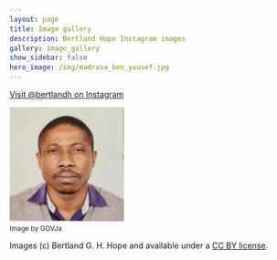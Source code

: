 ```yaml
---
layout: page
title: Image gallery
description: Bertland Hope Instagram images
gallery: image_gallery
show_sidebar: false
hero_image: /img/madrasa_ben_yousef.jpg
---
```


[Visit @bertlandh on Instagram](https://www.instagram.com/bertland_hope/)

<img src="/img/281423516_10159683392539774_6499954871583202422_n.jpg" alt="Bertland Hope profile photo" width="200"><br/>
<small>Image by GOVJa</small>

Images (c) Bertland G. H. Hope and available under a [CC BY license](https://creativecommons.org/licenses/by/4.0/).

